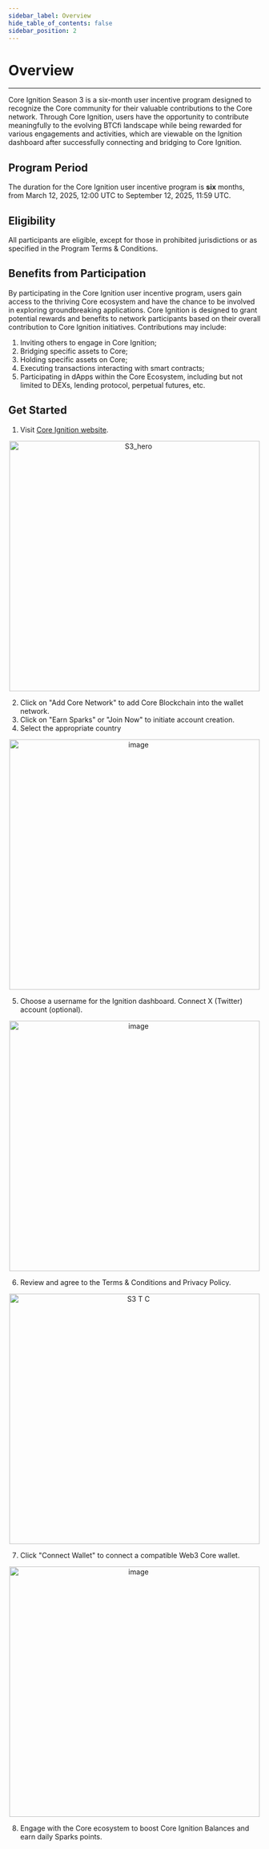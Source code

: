 ```yaml
---
sidebar_label: Overview
hide_table_of_contents: false
sidebar_position: 2
---
```


# Overview
---

Core Ignition Season 3 is a six-month user incentive program designed to recognize the Core community for their valuable contributions to the Core network. Through Core Ignition, users have the opportunity to contribute meaningfully to the evolving BTCfi landscape while being rewarded for various engagements and activities, which are viewable on the Ignition dashboard after successfully connecting and bridging to Core Ignition.

  
## Program Period
The duration for the Core Ignition user incentive program is **six** months, from March 12, 2025, 12:00 UTC to September 12, 2025, 11:59 UTC.

## Eligibility
All participants are eligible, except for those in prohibited jurisdictions or as specified in the Program Terms & Conditions.

## Benefits from Participation
By participating in the Core Ignition user incentive program, users gain access to the thriving Core ecosystem and have the chance to be involved in exploring groundbreaking applications. Core Ignition is designed to grant potential rewards and benefits to network participants based on their overall contribution to Core Ignition initiatives. Contributions may include:
 1. Inviting others to engage in Core Ignition;
 2. Bridging specific assets to Core;
 3. Holding specific assets on Core;
 4. Executing transactions interacting with smart contracts;
 5. Participating in dApps within the Core Ecosystem, including but not limited to DEXs, lending protocol, perpetual futures, etc.

## Get Started
1. Visit [Core Ignition website](https://ignition.coredao.org).
<p align="center">
  <img width="500" alt="S3_hero" src="https://github.com/user-attachments/assets/4e038aae-a522-4004-97af-da536b6ecdfe"/>
</p>

2. Click on "Add Core Network" to add Core Blockchain into the wallet network.
3. Click on "Earn Sparks" or "Join Now" to initiate account creation.
4. Select the appropriate country

<p align="center">
  <img width="500" alt="image" src="https://github.com/user-attachments/assets/0734a1d8-463c-4ed7-8ab5-00e20f958ba2"/>
</p>

5. Choose a username for the Ignition dashboard. Connect X (Twitter) account (optional).

<p align="center">
  <img width="500" alt="image" src="https://github.com/user-attachments/assets/c591724a-aba2-4499-972f-3e83eb083b04"/>
</p>

6. Review and agree to the Terms & Conditions and Privacy Policy.

<p align="center">
  <img width="500" alt="S3 T C" src="https://github.com/user-attachments/assets/1b460bb5-2992-409c-a4d4-45ec5a1dd7f5"/>
</p>


7. Click "Connect Wallet" to connect a compatible Web3 Core wallet.

<p align="center">
  <img width="500" alt="image" src="https://github.com/user-attachments/assets/c04bf2de-1945-4cb6-95c4-f15a6b50b197"/>
</p>

8. Engage with the Core ecosystem to boost Core Ignition Balances and earn daily Sparks points.

